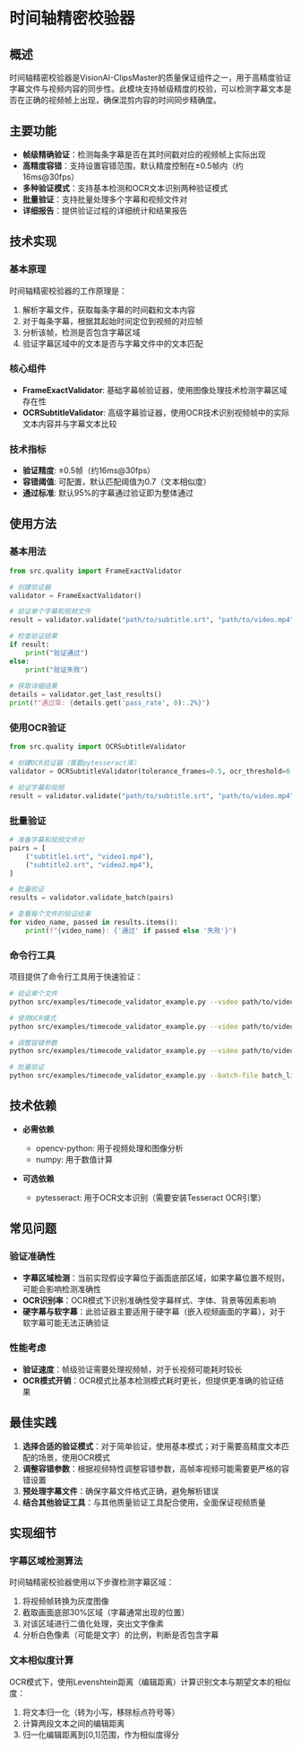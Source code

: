 # 时间轴精密校验器

## 概述

时间轴精密校验器是VisionAI-ClipsMaster的质量保证组件之一，用于高精度验证字幕文件与视频内容的同步性。此模块支持帧级精度的校验，可以检测字幕文本是否在正确的视频帧上出现，确保混剪内容的时间同步精确度。

## 主要功能

- **帧级精确验证**：检测每条字幕是否在其时间戳对应的视频帧上实际出现
- **高精度容错**：支持设置容错范围，默认精度控制在±0.5帧内（约16ms@30fps）
- **多种验证模式**：支持基本检测和OCR文本识别两种验证模式
- **批量验证**：支持批量处理多个字幕和视频文件对
- **详细报告**：提供验证过程的详细统计和结果报告

## 技术实现

### 基本原理

时间轴精密校验器的工作原理是：
1. 解析字幕文件，获取每条字幕的时间戳和文本内容
2. 对于每条字幕，根据其起始时间定位到视频的对应帧
3. 分析该帧，检测是否包含字幕区域
4. 验证字幕区域中的文本是否与字幕文件中的文本匹配

### 核心组件

- **FrameExactValidator**: 基础字幕帧验证器，使用图像处理技术检测字幕区域存在性
- **OCRSubtitleValidator**: 高级字幕验证器，使用OCR技术识别视频帧中的实际文本内容并与字幕文本比较

### 技术指标

- **验证精度**: ±0.5帧（约16ms@30fps）
- **容错阈值**: 可配置，默认匹配阈值为0.7（文本相似度）
- **通过标准**: 默认95%的字幕通过验证即为整体通过

## 使用方法

### 基本用法

```python
from src.quality import FrameExactValidator

# 创建验证器
validator = FrameExactValidator()

# 验证单个字幕和视频文件
result = validator.validate("path/to/subtitle.srt", "path/to/video.mp4")

# 检查验证结果
if result:
    print("验证通过")
else:
    print("验证失败")
    
# 获取详细结果
details = validator.get_last_results()
print(f"通过率: {details.get('pass_rate', 0):.2%}")
```

### 使用OCR验证

```python
from src.quality import OCRSubtitleValidator

# 创建OCR验证器（需要pytesseract库）
validator = OCRSubtitleValidator(tolerance_frames=0.5, ocr_threshold=0.7)

# 验证字幕和视频
result = validator.validate("path/to/subtitle.srt", "path/to/video.mp4")
```

### 批量验证

```python
# 准备字幕和视频文件对
pairs = [
    ("subtitle1.srt", "video1.mp4"),
    ("subtitle2.srt", "video2.mp4"),
]

# 批量验证
results = validator.validate_batch(pairs)

# 查看每个文件的验证结果
for video_name, passed in results.items():
    print(f"{video_name}: {'通过' if passed else '失败'}")
```

### 命令行工具

项目提供了命令行工具用于快速验证：

```bash
# 验证单个文件
python src/examples/timecode_validator_example.py --video path/to/video.mp4 --srt path/to/subtitle.srt

# 使用OCR模式
python src/examples/timecode_validator_example.py --video path/to/video.mp4 --srt path/to/subtitle.srt --mode ocr

# 调整容错参数
python src/examples/timecode_validator_example.py --video path/to/video.mp4 --srt path/to/subtitle.srt --tolerance 1.0 --threshold 0.6

# 批量验证
python src/examples/timecode_validator_example.py --batch-file batch_list.csv
```

## 技术依赖

- **必需依赖**
  - opencv-python: 用于视频处理和图像分析
  - numpy: 用于数值计算

- **可选依赖**
  - pytesseract: 用于OCR文本识别（需要安装Tesseract OCR引擎）

## 常见问题

### 验证准确性

- **字幕区域检测**：当前实现假设字幕位于画面底部区域，如果字幕位置不规则，可能会影响检测准确性
- **OCR识别率**：OCR模式下识别准确性受字幕样式、字体、背景等因素影响
- **硬字幕与软字幕**：此验证器主要适用于硬字幕（嵌入视频画面的字幕），对于软字幕可能无法正确验证

### 性能考虑

- **验证速度**：帧级验证需要处理视频帧，对于长视频可能耗时较长
- **OCR模式开销**：OCR模式比基本检测模式耗时更长，但提供更准确的验证结果

## 最佳实践

1. **选择合适的验证模式**：对于简单验证，使用基本模式；对于需要高精度文本匹配的场景，使用OCR模式
2. **调整容错参数**：根据视频特性调整容错参数，高帧率视频可能需要更严格的容错设置
3. **预处理字幕文件**：确保字幕文件格式正确，避免解析错误
4. **结合其他验证工具**：与其他质量验证工具配合使用，全面保证视频质量

## 实现细节

### 字幕区域检测算法

时间轴精密校验器使用以下步骤检测字幕区域：
1. 将视频帧转换为灰度图像
2. 截取画面底部30%区域（字幕通常出现的位置）
3. 对该区域进行二值化处理，突出文字像素
4. 分析白色像素（可能是文字）的比例，判断是否包含字幕

### 文本相似度计算

OCR模式下，使用Levenshtein距离（编辑距离）计算识别文本与期望文本的相似度：
1. 将文本归一化（转为小写，移除标点符号等）
2. 计算两段文本之间的编辑距离
3. 归一化编辑距离到[0,1]范围，作为相似度得分 